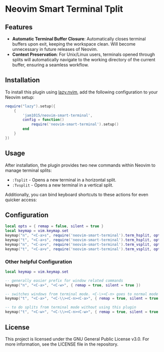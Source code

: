 # Neovim Smart Terminal Tplit

## Features

-   **Automatic Terminal Buffer Closure**: Automatically closes terminal
    buffers upon exit, keeping the workspace clean. Will become unnecessary in future releases of Neovim.
-   **Context Preservation**: For Unix/Linux users, terminals opened
    through splits will automatically navigate to the working directory
    of the current buffer, ensuring a seamless workflow.

## Installation

To install this plugin using
[lazy.nvim](https://github.com/kdheepak/lazy.nvim), add the following
configuration to your Neovim setup:

```lua
require("lazy").setup({
    {
        'jam1015/neovim-smart-terminal',
        config = function()
            require('neovim-smart-terminal').setup()
        end
    }
})
```

## Usage

After installation, the plugin provides two new commands within Neovim
to manage terminal splits:

-   `:Tsplit` - Opens a new terminal in a horizontal split.
-   `:Tvsplit` - Opens a new terminal in a vertical split.

Additionally, you can bind keyboard shortcuts to these actions for even
quicker access:


## Configuration

```lua
local opts = { remap = false, silent = true }
local keymap = vim.keymap.set
keymap("n", "<C-a>s", require('neovim-smart-terminal').term_hsplit, opts)
keymap("t", "<C-a>s", require('neovim-smart-terminal').term_hsplit, opts)
keymap("n", "<C-a>v", require('neovim-smart-terminal').term_vsplit, opts)
keymap("t", "<C-a>v", require('neovim-smart-terminal').term_vsplit, opts)
```


### Other helpful Configuration

```lua
local keymap = vim.keymap.set

-- generally easier prefix for window related commands
keymap("n", "<C-a>", "<C-w>", { remap = true, silent = true })

-- switches windows from terminal mode. <C-\><C-n> goes to normal mode from terminal mode
keymap("t", "<C-a>", "<C-\\><C-n><C-a>", { remap = true, silent = true })

-- to do splits from terminal mode without using this plugin
keymap("t", "<C-w>", "<C-\\><C-n><C-w>", { remap = true, silent = true })
```

## License

This project is licensed under the GNU General Public License v3.0. For
more information, see the LICENSE file in the repository.
